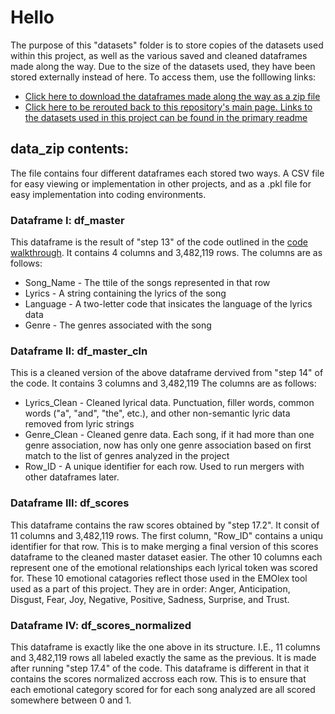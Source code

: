 # Hello
The purpose of this "datasets" folder is to store copies of the datasets used within this project, as well as the various saved and cleaned dataframes made along the way.
Due to the size of the datasets used, they have been stored externally instead of here. To access them, use the folllowing links:
- [Click here to download the dataframes made along the way as a zip file](https://drive.google.com/file/d/18a63Ut-8BJbR4ypmg-jf8dGht0gXr6iP/view?usp=drive_link)
- [Click here to be rerouted back to this repository's main page. Links to the datasets used in this project can be found in the primary readme](https://github.com/Skylar-Harvey/lyrics-genre-emotion-analysis)



## data_zip contents:
The file contains four different dataframes each stored two ways. A CSV file for easy viewing or implementation in other projects, and as a .pkl file for easy implementation into coding environments.

### Dataframe I: df_master
This dataframe is the result of "step 13" of the code outlined in the [code walkthrough](here). It contains 4 columns and 3,482,119 rows.
The columns are as follows:
- Song_Name - The ttile of the songs represented in that row
- Lyrics - A string containing the lyrics of the song
- Language - A two-letter code that insicates the language of the lyrics data
- Genre - The genres associated with the song

### Dataframe II: df_master_cln
This is a cleaned version of the above dataframe dervived from "step 14" of the code. It contains 3 columns and 3,482,119
The columns are as follows:
- Lyrics_Clean - Cleaned lyrical data. Punctuation, filler words, common words ("a", "and", "the", etc.), and other non-semantic lyric data removed from lyric strings
- Genre_Clean - Cleaned genre data. Each song, if it had more than one genre association, now has only one genre association based on first match to the list of genres analyzed in the project
- Row_ID - A unique identifier for each row. Used to run mergers with other dataframes later.

### Dataframe III: df_scores
This dataframe contains the raw scores obtained by "step 17.2". It consit of 11 columns and 3,482,119 rows.
The first column, "Row_ID" contains a uniqu identifier for that row. This is to make merging a final version of this scores dataframe to the cleaned master dataset easier.
The other 10 columns each represent one of the emotional relationships each lyrical token was scored for. These 10 emotional catagories reflect those used in the EMOlex tool used as a part of this project. They are in order: Anger, Anticipation, Disgust, Fear, Joy, Negative, Positive, Sadness, Surprise, and Trust.

### Dataframe IV: df_scores_normalized
This dataframe is exactly like the one above in its structure. I.E., 11 columns and 3,482,119 rows all labeled exactly the same as the previous. It is made after running "step 17.4" of the code.
This dataframe is different in that it contains the scores normalized accross each row. This is to ensure that each emotional category scored for for each song analyzed are all scored somewhere between 0 and 1. 
